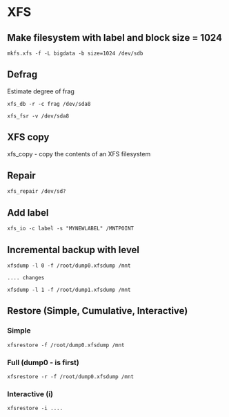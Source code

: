 # XFS

## Make filesystem with label and block size = 1024

```
mkfs.xfs -f -L bigdata -b size=1024 /dev/sdb
```

## Defrag

Estimate degree of frag
```
xfs_db -r -c frag /dev/sda8
```

```
xfs_fsr -v /dev/sda8
```


## XFS copy

xfs_copy - copy the contents of an XFS filesystem


## Repair

```
xfs_repair /dev/sd?
```

## Add label

```
xfs_io -c label -s "MYNEWLABEL" /MNTPOINT
```

## Incremental backup with level

```
xfsdump -l 0 -f /root/dump0.xfsdump /mnt

.... changes

xfsdump -l 1 -f /root/dump1.xfsdump /mnt
```

## Restore (Simple, Cumulative, Interactive)

### Simple

```
xfsrestore -f /root/dump0.xfsdump /mnt
```

### Full (dump0 - is first)

```
xfsrestore -r -f /root/dump0.xfsdump /mnt
```

### Interactive (i)

```
xfsrestore -i ....
```
